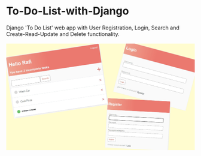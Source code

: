 # To-Do-List-with-Django
Django 'To Do List' web app with User Registration, Login, Search and Create-Read-Update and Delete functionality.
</br></br>
<img src="https://github.com/Shariar-Rafi/To-Do-List-with-Django/blob/main/to_do_list_with_django_img.png" alt="Girl in a jacket"  height="80%">

